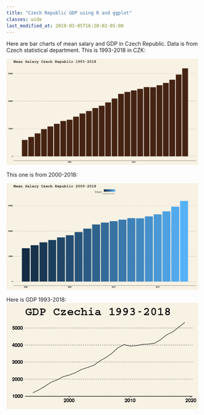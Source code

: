 ```yaml
---
title: "Czech Republic GDP using R and ggplot"
classes: wide
last_modified_at: 2019-03-05T16:20:02-05:00
---
```


Here are bar charts of mean salary and GDP in Czech Republic. Data is from Czech statistical department. This is 1993-2018 in CZK:

[![small image](/assets/images/gdp/meansalary93-18.png)](/assets/images/gdp/meansalary93-18.png)


This one is from 2000-2018:

[![small image](/assets/images/gdp/meansalary2000-18.png)](/assets/images/gdp/meansalary2000-18.png)

Here is GDP 1993-2018:
[![small image](/assets/images/gdp/gdpcz93-18.png)](/assets/images/gdp/gdpcz93-18.png)


